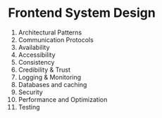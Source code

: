 # Frontend System Design 

1. Architectural Patterns
2. Communication Protocols
3. Availability
4. Accessibility
5. Consistency
6. Credibility & Trust
7. Logging & Monitoring
8. Databases and caching
9. Security
10. Performance and Optimization
11. Testing